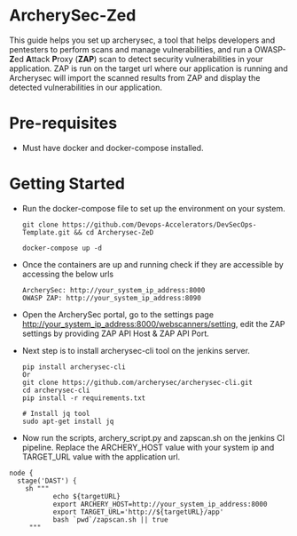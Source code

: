 # ArcherySec-Zed
  This guide helps you set up archerysec, a tool that helps developers and pentesters to perform scans and manage vulnerabilities, and run a OWASP-**Z**ed **A**ttack **P**roxy (**ZAP**) scan to detect security vulnerabilities in your application. ZAP is run on the target url where our application is running and Archerysec will import the scanned results from ZAP and display the detected vulnerabilities in our application.
  
# Pre-requisites
- Must have docker and docker-compose installed.
  
# Getting Started
- Run the docker-compose file to set up the environment on your system.
  ```
  git clone https://github.com/Devops-Accelerators/DevSecOps-Template.git && cd Archerysec-ZeD

  docker-compose up -d
  ```
- Once the containers are up and running check if they are accessible by accessing the below urls
  ```
  ArcherySec: http://your_system_ip_address:8000
  OWASP ZAP: http://your_system_ip_address:8090
  ```
- Open the ArcherySec portal, go to the settings page <http://your_system_ip_address:8000/webscanners/setting>, edit the ZAP settings by providing ZAP API Host & ZAP API Port.

- Next step is to install archerysec-cli tool on the jenkins server.
  ```
  pip install archerysec-cli
  Or 
  git clone https://github.com/archerysec/archerysec-cli.git
  cd archerysec-cli
  pip install -r requirements.txt

  # Install jq tool
  sudo apt-get install jq
  ```
- Now run the scripts, archery_script.py and zapscan.sh on the jenkins CI pipeline. Replace the ARCHERY_HOST value with your system ip and TARGET_URL value with the application url.
 ```
 node {
   stage('DAST') {
     sh """
		    echo ${targetURL}
		    export ARCHERY_HOST=http://your_system_ip_address:8000
		    export TARGET_URL='http://${targetURL}/app'
		    bash `pwd`/zapscan.sh || true
	  """
  
 ```

  
